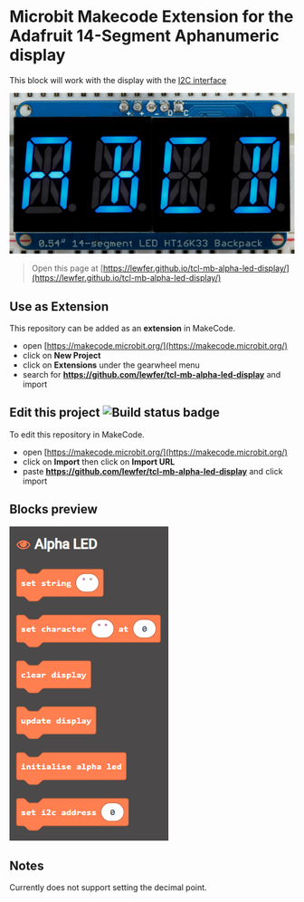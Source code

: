 # Microbit Makecode Extension for the Adafruit 14-Segment Aphanumeric display
This block will work with the display with the [I2C interface](https://www.adafruit.com/product/1912)

![Alphanumeric Display](alpha.png)

> Open this page at [https://lewfer.github.io/tcl-mb-alpha-led-display/](https://lewfer.github.io/tcl-mb-alpha-led-display/)

## Use as Extension

This repository can be added as an **extension** in MakeCode.

* open [https://makecode.microbit.org/](https://makecode.microbit.org/)
* click on **New Project**
* click on **Extensions** under the gearwheel menu
* search for **https://github.com/lewfer/tcl-mb-alpha-led-display** and import

## Edit this project ![Build status badge](https://github.com/lewfer/tcl-mb-alpha-led-display/workflows/MakeCode/badge.svg)

To edit this repository in MakeCode.

* open [https://makecode.microbit.org/](https://makecode.microbit.org/)
* click on **Import** then click on **Import URL**
* paste **https://github.com/lewfer/tcl-mb-alpha-led-display** and click import

## Blocks preview

![A rendered view of the blocks](alpha-blocks.png)

## Notes
Currently does not support setting the decimal point.
